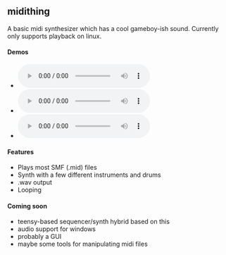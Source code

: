 midithing
---------

A basic midi synthesizer which has a cool gameboy-ish sound.
Currently only supports playback on linux.

#### Demos
 - ![Pokemon mystery dungeon, sky tower](/../examples/files/Pokemon%20Mystery%20Dungeon%20-%20Sky%20Tower.ogg?raw=true)
- ![Pokemon trainer battle](/../examples/files/Pokemon%20Trainer%20Battle.ogg?raw=true)
- ![Zelda the minish cap, town](/../examples/files/Zelda%20Minish%20Cap%20Town.ogg?raw=true)


#### Features

- Plays most SMF (.mid) files
- Synth with a few different instruments and drums
- .wav output
- Looping


#### Coming soon

- teensy-based sequencer/synth hybrid based on this
- audio support for windows
- probably a GUI
- maybe some tools for manipulating midi files
